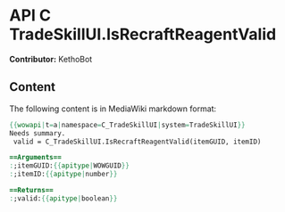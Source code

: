 # API C TradeSkillUI.IsRecraftReagentValid

**Contributor:** KethoBot

## Content

The following content is in MediaWiki markdown format:

```mediawiki
{{wowapi|t=a|namespace=C_TradeSkillUI|system=TradeSkillUI}}
Needs summary.
 valid = C_TradeSkillUI.IsRecraftReagentValid(itemGUID, itemID)

==Arguments==
:;itemGUID:{{apitype|WOWGUID}}
:;itemID:{{apitype|number}}

==Returns==
:;valid:{{apitype|boolean}}
```